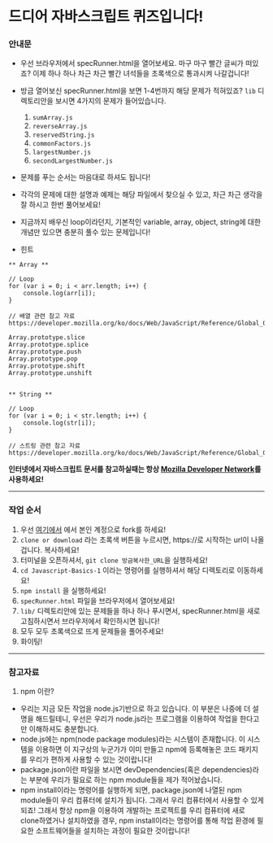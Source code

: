 # 드디어 자바스크립트 퀴즈입니다!

### 안내문

- 우선 브라우저에서 specRunner.html을 열어보세요. 마구 마구 빨간 글씨가 떠있죠? 이제 하나 하나 차근 차근 빨간 녀석들을 초록색으로 통과시켜 나갈겁니다!

- 방금 열어보신 specRunner.html을 보면 1-4번까지 해당 문제가 적혀있죠? `lib` 디렉토리안을 보시면 4가지의 문제가 들어있습니다.

    1. `sumArray.js`
    2. `reverseArray.js`
    3. `reservedString.js`
    4. `commonFactors.js`
    5. `largestNumber.js`
    6. `secondLargestNumber.js`

- 문제를 푸는 순서는 마음대로 하셔도 됩니다!

- 각각의 문제에 대한 설명과 예제는 해당 파일에서 찾으실 수 있고, 차근 차근 생각을 잘 하시고 한번 풀어보세요!

- 지금까지 배우신 loop이라던지, 기본적인 variable, array, object, string에 대한 개념만 있으면 충분히 풀수 있는 문제입니다!

- 힌트
```
** Array **

// Loop
for (var i = 0; i < arr.length; i++) {
    console.log(arr[i]);
}

// 배열 관련 참고 자료
https://developer.mozilla.org/ko/docs/Web/JavaScript/Reference/Global_Objects/Array

Array.prototype.slice
Array.prototype.splice
Array.prototype.push
Array.prototype.pop
Array.prototype.shift
Array.prototype.unshift


** String **

// Loop
for (var i = 0; i < str.length; i++) {
    console.log(str[i]);
}

// 스트링 관련 참고 자료
https://developer.mozilla.org/ko/docs/Web/JavaScript/Reference/Global_Objects/String
```

**인터넷에서 자바스크립트 문서를 참고하실때는 항상 [Mozilla Developer Network](https://developer.mozilla.org/ko/docs/Web/JavaScript)를 사용하세요!**

---

### 작업 순서

1. 우선 [여기에서](https://github.com/vanilla-coding/Javascript-Basics-1) 에서 본인 계정으로 fork를 하세요!
2. `clone or download` 라는 초록색 버튼을 누르시면, https://로 시작하는 url이 나올겁니다. 복사하세요!
3. 터미널을 오픈하셔서, `git clone 방금복사한_URL`을 실행하세요!
4. `cd Javascript-Basics-1` 이라는 명령어를 실행하셔서 해당 디렉토리로 이동하세요!
5. `npm install` 을 실행하세요!
6. `specRunner.html` 파일을 브라우저에서 열어보세요!
7. `lib/` 디렉토리안에 있는 문제들을 하나 하나 푸시면서, specRunner.html을 새로 고침하시면서 브라우저에서 확인하시면 됩니다!
8. 모두 모두 초록색으로 뜨게 문제들을 풀어주세요!
9. 화이팅!

---

### 참고자료

1. npm 이란?
  - 우리는 지금 모든 작업을 node.js기반으로 하고 있습니다. 이 부분은 나중에 더 설명을 해드릴테니, 우선은 우리가 node.js라는 프로그램을 이용하여 작업을 한다고만 이해하셔도 충분합니다.
  - node.js에는 npm(node package modules)라는 시스템이 존재합니다. 이 시스템을 이용하면 이 지구상의 누군가가 이미 만들고 npm에 등록해놓은 코드 패키지를 우리가 편하게 사용할 수 있는 것이랍니다!
  - package.json이란 파일을 보시면 devDependencies(혹은 dependencies)라는 부분에 우리가 필요로 하는 npm module들을 제가 적어놨습니다.
  - npm install이라는 명령어를 실행하게 되면, package.json에 나열된 npm module들이 우리 컴퓨터에 설치가 됩니다. 그래서 우리 컴퓨터에서 사용할 수 있게 되죠! 그래서 항상 npm을 이용하여 개발하는 프로젝트를 우리 컴퓨터에 새로 clone하였거나 설치하였을 경우, npm install이라는 명령어를 통해 작업 환경에 필요한 소프트웨어들을 설치하는 과정이 필요한 것이랍니다!
